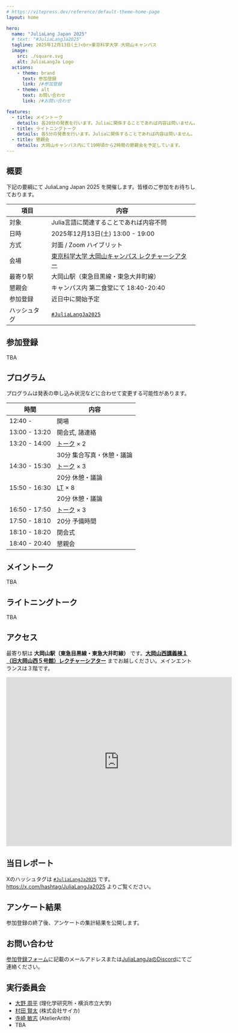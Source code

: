 ```yaml
---
# https://vitepress.dev/reference/default-theme-home-page
layout: home

hero:
  name: "JuliaLang Japan 2025"
  # text: "#JuliaLangJa2025"
  tagline: 2025年12月13日(土)<br>東京科学大学 大岡山キャンパス
  image:
    src: ./square.svg
    alt: JuliaLangJa Logo
  actions:
    - theme: brand
      text: 参加登録
      link: /#参加登録
    - theme: alt
      text: お問い合わせ
      link: /#お問い合わせ

features:
  - title: メイントーク
    details: 各20分の発表を行います。Juliaに関係することであれば内容は問いません。
  - title: ライトニングトーク
    details: 各5分の発表を行います。Juliaに関係することであれば内容は問いません。
  - title: 懇親会
    details: 大岡山キャンパス内にて19時頃から2時間の懇親会を予定しています。
---
```


## 概要

下記の要綱にて JuliaLang Japan 2025 を開催します。皆様のご参加をお待ちしております。

| 項目 | 内容 |
| --- | --- |
| 対象 | Julia言語に関連することであれば内容不問 |
| 日時 | 2025年12月13日(土) 13:00 - 19:00 |
| 方式 | 対面 / Zoom ハイブリット |
| 会場 | [東京科学大学 大岡山キャンパス レクチャーシアター](https://www.ssc.titech.ac.jp/amap/home/ookayama/west/lecture-bldg1/) |
| 最寄り駅 | 大岡山駅（東急目黒線・東急大井町線） |
| 懇親会 | キャンパス内 第二食堂にて 18:40-20:40 |
| 参加登録 | 近日中に開始予定 |
| ハッシュタグ | [`#JuliaLangJa2025`](https://x.com/hashtag/JuliaLangJa2025) |

## 参加登録

TBA

## プログラム

プログラムは発表の申し込み状況などに合わせて変更する可能性があります。

| 時間          | 内容 |
| ------------- | --- |
| 12:40 -       | 開場|
| 13:00 - 13:20 | 開会式, 諸連絡 |
| 13:20 - 14:00 | [トーク](#メイントーク) × 2 |
|               | 30分 集合写真・休憩・議論 |
| 14:30 - 15:30 | [トーク](#メイントーク) × 3 |
|               | 20分 休憩・議論 |
| 15:50 - 16:30 | [LT](#ライトニングトーク) × 8 |
|               | 20分 休憩・議論 |
| 16:50 - 17:50 | [トーク](#メイントーク) × 3 |
| 17:50 - 18:10 | 20分 予備時間  |
| 18:10 - 18:20 | 閉会式 |
| 18:40 - 20:40 | 懇親会 |

## メイントーク

TBA

## ライトニングトーク

TBA

## アクセス

最寄り駅は **大岡山駅（東急目黒線・東急大井町線）** です。[**大岡山西講義棟１（旧大岡山西５号館）レクチャーシアター**](https://www.ssc.titech.ac.jp/amap/home/ookayama/west/lecture-bldg1/) までお越しください。メインエントランスは３階です。

<iframe src="https://www.google.com/maps/embed?pb=!1m18!1m12!1m3!1d3243.9395791651054!2d139.6797488757844!3d35.604556972612066!2m3!1f0!2f0!3f0!3m2!1i1024!2i768!4f13.1!3m3!1m2!1s0x6018f5305d0b00d1%3A0x74189cc8c3e7599a!2z44CSMTQ1LTAwNjEg5p2x5Lqs6YO95aSn55Sw5Yy655-z5bed55S677yR5LiB55uu77yT77yRIOWkp-WyoeWxseilv-ism-e-qeajnzHvvIjjg6zjgq_jg4Hjg6Pjg7zjgrfjgqLjgr_jg7zvvIk!5e0!3m2!1sja!2sjp!4v1761110827895!5m2!1sja!2sjp" width="600" height="450" style="border:0;" allowfullscreen="" loading="lazy" referrerpolicy="no-referrer-when-downgrade"></iframe><br>

## 当日レポート

Xのハッシュタグは [`#JuliaLangJa2025`](https://x.com/hashtag/JuliaLangJa2025) です。https://x.com/hashtag/JuliaLangJa2025 よりご覧ください。

## アンケート結果

参加登録の終了後、アンケートの集計結果を公開します。

## お問い合わせ

[参加登録フォーム](#参加登録)に記載のメールアドレスまたは[JuliaLangJaのDiscord](https://julialangja.github.io/)にてご連絡ください。

## 実行委員会

- [大野 周平](https://github.com/ohno) (理化学研究所・横浜市立大学)
- [村田 賢太](https://github.com/mrkn) (株式会社サイカ)
- [寺崎 敏志](https://github.com/AtelierArith) (AtelierArith)
- TBA

